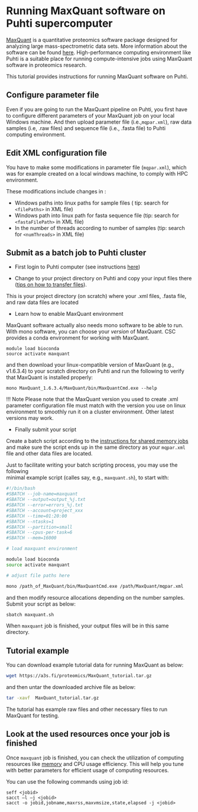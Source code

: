 
# Running MaxQuant software on Puhti supercomputer

[MaxQuant](https://maxquant.org/) is a quantitative proteomics software package designed for analyzing large mass-spectrometric data sets. More information about the software can be found [here](http://coxdocs.org/doku.php?id=maxquant:start). High-performance computing environment like Puhti is a suitable place for running compute-intensive jobs using MaxQuant software in proteomics research. 

This tutorial provides instructions for running MaxQuant software on Puhti.

## Configure parameter file

Even if you are going to run the MaxQuant pipeline on Puhti, 
you first have to configure different parameters of your MaxQuant 
job on your local Windows machine. And then upload parameter file 
(i.e.,`mqpar.xml`), raw data samples (i.e, .raw files) and sequence 
file (i.e., .fasta file) to Puhti computing environment.

## Edit XML configuration file

You have to make some modifications in parameter file (`mqpar.xml`), which was for example created on a local windows machine, to comply with HPC environment.

These modifications include changes in :

- Windows paths into linux paths for sample files ( tip: search for `<filePaths>` in XML file) 
- Windows path into linux path for fasta sequence file  (tip: search for `<fastaFilePath>` in XML file)
- In the number of threads according to number of samples (tip: search for  `<numThreads>` in XML file)

## Submit as a batch job to Puhti cluster

- First login to Puhti computer (see instructions [here](../../computing/connecting.md))

- Change to your project directory on Puhti and copy your input files there ([tips on how to transfer files](../../data/moving/index.md)).

 This is your project directory (on scratch) where your .xml files, .fasta file, and raw data files are located

- Learn how to enable MaxQuant environment 

MaxQuant software actually also needs mono software to be able to run. 
With mono software, you can choose your *version* of MaxQuant. 
CSC provides a conda environment for working with MaxQuant.

```
module load bioconda
source activate maxquant
```
and then download your linux-compatible version of MaxQuant (e.g., v1.6.3.4) to your 
scratch directory on Puhti and run the following to verify that MaxQuant is installed properly:

```
mono MaxQuant_1.6.3.4/MaxQuant/bin/MaxQuantCmd.exe --help
```

!!! Note 
    Please note that the MaxQuant version you used to create .xml parameter 
    configuration file must match with the version you use on linux environment 
    to smoothly run it on a cluster environment. Other latest versions may work.


 - Finally submit your script

Create a batch script according to the [instructions for shared memory jobs](../../../computing/running/creating-job-scripts-puhti#serial-and-shared-memory-batch-jobs) 
and make sure the script ends up in the same directory as your `mqpar.xml` 
file and other data files are located.

Just to facilitate writing your batch scripting process, you may use the following  
minimal example script (calles say, e.g., `maxquant.sh`), to start with: 

```bash
#!/bin/bash
#SBATCH --job-name=maxquant
#SBATCH --output=output_%j.txt
#SBATCH --error=errors_%j.txt
#SBATCH --account=project_xxx
#SBATCH --time=01:20:00
#SBATCH --ntasks=1
#SBATCH --partition=small
#SBATCH --cpus-per-task=6
#SBATCH --mem=16000

# load maxquant environment

module load bioconda
source activate maxquant

# adjust file paths here

mono /path_of_MaxQuant/bin/MaxQuantCmd.exe /path/MaxQuant/mqpar.xml

```
and then modify resource allocations depending on the number samples. Submit your script as below:

```bash
sbatch maxquant.sh
```

When `maxquant` job is finished, your output files will be in this same directory.

## Tutorial example

You can download example tutorial data for running MaxQuant as below:

```bash
wget https://a3s.fi/proteomics/MaxQuant_tutorial.tar.gz
```
and then untar the downloaded archive file as below:
```bash
tar -xavf  MaxQuant_tutorial.tar.gz
```

The tutorial has example raw files and other necessary files to run MaxQuant for testing.


## Look at the used resources once your job is finished

Once `maxquant` job is finished, you can check the utilization of computing resources
like [memory](../faq/how-much-memory-my-job-needs.md) and CPU usage efficiency.
This will help you tune with better parameters for efficient usage of computing resources.

You can use the following commands using job id:
```
seff <jobid>
sacct –l –j <jobid>
sacct -o jobid,jobname,maxrss,maxvmsize,state,elapsed -j <jobid>

```
